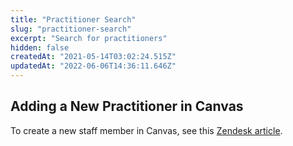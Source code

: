 ```yaml
---
title: "Practitioner Search"
slug: "practitioner-search"
excerpt: "Search for practitioners"
hidden: false
createdAt: "2021-05-14T03:02:24.515Z"
updatedAt: "2022-06-06T14:36:11.646Z"
---
```

## Adding a New Practitioner in Canvas

To create a new staff member in Canvas, see this [Zendesk article](https://canvas-medical.zendesk.com/hc/en-us/articles/360058232193-Add-a-new-staff-member).